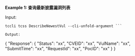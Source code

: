 **Example 1: 查询最新披露漏洞列表**



Input: 

```
tccli tcss DescribeNewestVul --cli-unfold-argument ```

Output: 
```
{
    "Response": {
        "Status": "xx",
        "CVEID": "xx",
        "VulName": "xx",
        "SubmitTime": "xx",
        "RequestId": "xx",
        "PocID": "xx"
    }
}
```

